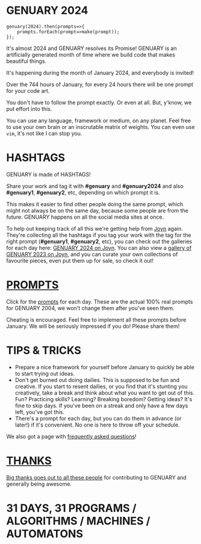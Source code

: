 # GENUARY 2024

```
genuary(2024).then(prompts=>{
	prompts.forEach(prompt=>make(prompt));
});
```

It's almost 2024 and GENUARY resolves its Promise! GENUARY is an artificially generated month of time where we build code that makes beautiful things.

It's happening during the month of January 2024, and everybody is invited!

Over the 744 hours of January, for every 24 hours there will be one prompt for your code art.

You don't have to follow the prompt exactly. Or even at all. But, y'know, we put effort into this.

You can use any language, framework or medium, on any planet. Feel free to use your own brain or an inscrutable matrix of weights. You can even use `vim`, it's not like I can stop you.

# HASHTAGS

GENUARY is made of HASHTAGS!

Share your work and tag it with **#genuary** and **#genuary2024** and also **#genuary1**, **#genuary2**, etc, depending on which prompt it is. 

This makes it easier to find other people doing the same prompt, which might not always be on the same day, because some people are from the future. GENUARY happens on all the social media sites at once.

To help out keeping track of all this we're getting help from [Joyn](https://joyn.xyz) again. They're collecting all the hashtags if you tag your work with the tag for the right prompt (**#genuary1**, **#genuary2**, etc), you can check out the galleries for each day here: [GENUARY 2024 on Joyn](#todo). You can also view a [gallery of GENUARY 2023 on Joyn](https://www.joyn.xyz/space/genuary-f38cfe2e2fac?tab=open-calls), and you can curate your own collections of favourite pieces, even put them up for sale, so check it out!

# [PROMPTS](prompts)

Click for the [prompts](prompts) for each day. These are the actual 100% real prompts for GENUARY 2004, we won't change them after you've seen them.

Cheating is encouraged. Feel free to implement all these prompts before January. We will be seriously impressed if you do! Please share them!

# TIPS & TRICKS

* Prepare a nice framework for yourself before January to quickly be able to start trying out ideas.
* Don't get burned out doing dailies. This is supposed to be fun and creative. If you start to resent dailies, or you find that it's stunting you creatively, take a break and think about what you want to get out of this. Fun? Practicing skills? Learning? Breaking boredom? Getting ideas? It's fine to skip days. If you've been on a streak and only have a few days left, you've got this.
* There's a prompt for each day, but you can do them in advance (or later!) if it's convenient. No one is here to throw off your schedule.

We also got a page with [frequently asked questions](faq)!

# [THANKS](thanks)

[Big thanks goes out to all these people](thanks) for contributing to GENUARY and generally being awesome.

# 31 DAYS, 31 PROGRAMS / ALGORITHMS / MACHINES / AUTOMATONS
